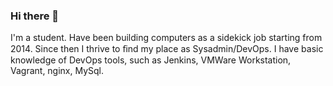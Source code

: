 ### Hi there 👋
I'm a student.
Have been building computers as a sidekick job starting from 2014. Since then I thrive to ﬁnd my place as Sysadmin/DevOps. I have basic knowledge of DevOps tools, such as Jenkins, VMWare Workstation, Vagrant, nginx, MySql.





<!--
**gidra39/gidra39** is a ✨ _special_ ✨ repository because its `README.md` (this file) appears on your GitHub profile.

Here are some ideas to get you started:

- 🔭 I’m currently working on ...
- 🌱 I’m currently learning ...
- 👯 I’m looking to collaborate on ...
- 🤔 I’m looking for help with ...
- 💬 Ask me about ...
- 📫 How to reach me: ...
- 😄 Pronouns: ...
- ⚡ Fun fact: ...
-->
